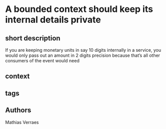 # A bounded context should keep its internal details private
## short description
If you are keeping monetary units in say 10 digits internally in a service, you would only pass out an amount in 2 digits precision because that’s all other consumers of the event would need
## context
## tags
## Authors
Mathias Verraes
